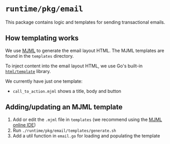 # `runtime/pkg/email`

This package contains logic and templates for sending transactional emails. 

## How templating works

We use [MJML](https://mjml.io/) to generate the email layout HTML. The MJML templates are found in the `templates` directory. 

To inject content into the email layout HTML, we use Go's built-in [`html/template`](https://pkg.go.dev/html/template) library.

We currently have just one template:

- `call_to_action.mjml` shows a title, body and button

## Adding/updating an MJML template

1. Add or edit the `.mjml` file in `templates` (we recommend using the [MJML online IDE](https://mjml.io/try-it-live/))
2. Run `./runtime/pkg/email/templates/generate.sh`
3. Add a util function in `email.go` for loading and populating the template
